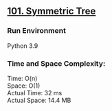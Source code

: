 ## [101. Symmetric Tree](https://leetcode.com/problems/symmetric-tree/solution/)

### Run Environment
Python 3.9

### Time and Space Complexity:
Time: O(n)  
Space: O(1)  
Actual Time: 32 ms  
Actual Space: 14.4 MB
